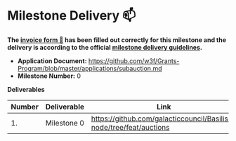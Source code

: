 # Milestone Delivery :mailbox:

**The [invoice form :pencil:](https://docs.google.com/forms/d/e/1FAIpQLSfmNYaoCgrxyhzgoKQ0ynQvnNRoTmgApz9NrMp-hd8mhIiO0A/viewform) has been filled out correctly for this milestone and the delivery is according to the official [milestone delivery guidelines](https://github.com/w3f/Grants-Program/blob/master/docs/milestone-deliverables-guidelines.md).**  

* **Application Document:** https://github.com/w3f/Grants-Program/blob/master/applications/subauction.md
* **Milestone Number:** 0

**Deliverables**

| Number | Deliverable | Link | Notes |
| ------------- | ------------- | ------------- |------------- |
| 1. | Milestone 0 |https://github.com/galacticcouncil/Basilisk-node/tree/feat/auctions| | 
